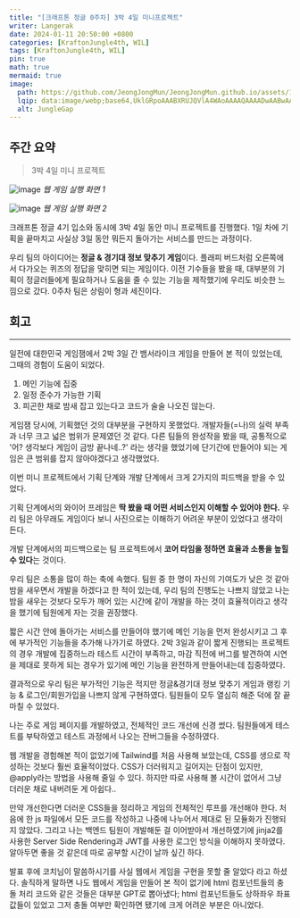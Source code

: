 ```yaml
---
title: "[크래프톤 정글 0주차] 3박 4일 미니프로젝트"
writer: Langerak
date: 2024-01-11 20:50:00 +0800
categories: [KraftonJungle4th, WIL]
tags: [KraftonJungle4th, WIL]
pin: true
math: true
mermaid: true
image:
  path: https://github.com/JeongJongMun/JeongJongMun.github.io/assets/101979073/ad006688-a835-42e2-9fb6-92b43398badd
  lqip: data:image/webp;base64,UklGRpoAAABXRUJQVlA4WAoAAAAQAAAADwAABwAAQUxQSDIAAAARL0AmbZurmr57yyIiqE8oiG0bejIYEQTgqiDA9vqnsUSI6H+oAERp2HZ65qP/VIAWAFZQOCBCAAAA8AEAnQEqEAAIAAVAfCWkAALp8sF8rgRgAP7o9FDvMCkMde9PK7euH5M1m6VWoDXf2FkP3BqV0ZYbO6NA/VFIAAAA
  alt: JungleGap
---
```


## 주간 요약
> 3박 4일 미니 프로젝트

![image](https://github.com/JeongJongMun/JeongJongMun.github.io/assets/101979073/b2e0ca4f-815a-409c-9aff-28d2190b101e)
_웹 게임 실행 화면 1_

![image](https://github.com/JeongJongMun/JeongJongMun.github.io/assets/101979073/876152d9-3a8b-442a-9010-a8426b30085e)
_웹 게임 실행 화면 2_

크래프톤 정글 4기 입소와 동시에 3박 4일 동안 미니 프로젝트를 진행했다. 1일 차에 기획을 끝마치고 사실상 3일 동안 뭐든지 돌아가는 서비스를 만드는 과정이다.

우리 팀의 아이디어는 **정글 & 경기대 정보 맞추기 게임**이다. 플래피 버드처럼 오른쪽에서 다가오는 퀴즈의 정답을 맞히면 되는 게임이다. 이전 기수들을 봤을 때, 대부분의 기획이 정글러들에게 필요하거나 도움을 줄 수 있는 기능을 제작했기에 우리도 비슷한 느낌으로 갔다. 0주차 팀은 상림이 형과 세진이다.

## 회고
---
일전에 대한민국 게임잼에서 2박 3일 간 뱀서라이크 게임을 만들어 본 적이 있었는데, 그때의 경험이 도움이 되었다.

1.  메인 기능에 집중
2.  일정 준수가 가능한 기획
3.  피곤한 채로 밤새 잡고 있는다고 코드가 술술 나오진 않는다.

게임잼 당시에, 기획했던 것의 대부분을 구현하지 못했었다. 개발자들(=나)의 실력 부족과 너무 크고 넓은 범위가 문제였던 것 같다. 다른 팀들의 완성작을 봤을 때, 공통적으로 '어? 생각보다 게임이 금방 끝나네..?' 라는 생각을 했었기에 단기간에 만들어야 되는 게임은 큰 범위를 잡지 않아야겠다고 생각했었다.

이번 미니 프로젝트에서 기획 단계와 개발 단계에서 크게 2가지의 피드백을 받을 수 있었다.

기획 단계에서의 와이어 프레임은 **딱 봤을 때 어떤 서비스인지 이해할 수 있어야 한다.** 우리 팀은 아무래도 게임이다 보니 사진으로는 이해하기 어려운 부분이 있었다고 생각이 든다.

개발 단계에서의 피드백으로는 팀 프로젝트에서 **코어 타임을 정하면 효율과 소통을 높힐 수 있다**는 것이다.

우리 팀은 소통을 많이 하는 축에 속했다. 팀원 중 한 명이 자신의 기여도가 낮은 것 같아 밤을 새우면서 개발을 하겠다고 한 적이 있는데, 우리 팀의 진행도는 나쁘지 않았고 나는 밤을 새우는 것보다 모두가 깨어 있는 시간에 같이 개발을 하는 것이 효율적이라고 생각을 했기에 팀원에게 자는 것을 권장했다.

짧은 시간 안에 돌아가는 서비스를 만들어야 했기에 메인 기능을 먼저 완성시키고 그 후에 부가적인 기능들을 추가해 나가기로 하였다. 2박 3일과 같이 짧게 진행되는 프로젝트의 경우 개발에 집중하느라 테스트 시간이 부족하고, 마감 직전에 버그를 발견하여 시연을 제대로 못하게 되는 경우가 있기에 메인 기능을 완전하게 만들어내는데 집중하였다.

결과적으로 우리 팀은 부가적인 기능은 적지만 정글&경기대 정보 맞추기 게임과 랭킹 기능 & 로그인/회원가입을 나쁘지 않게 구현하였다. 팀원들이 모두 열심히 해준 덕에 잘 끝마칠 수 있었다.

나는 주로 게임 페이지를 개발하였고, 전체적인 코드 개선에 신경 썼다. 팀원들에게 테스트를 부탁하였고 테스트 과정에서 나오는 잔버그들을 수정하였다.

웹 개발을 경험해본 적이 없었기에 Tailwind를 처음 사용해 보았는데, CSS를 생으로 작성하는 것보다 훨씬 효율적이었다. CSS가 더러워지고 길어지는 단점이 있지만, @apply라는 방법을 사용해 줄일 수 있다. 하지만 따로 사용해 볼 시간이 없어서 그냥 더러운 채로 내버려둔 게 아쉽다..

만약 개선한다면 더러운 CSS들을 정리하고 게임의 전체적인 루프를 개선해야 한다. 처음에 한 js 파일에서 모든 코드를 작성하고 나중에 나누어서 제대로 된 모듈화가 진행되지 않았다. 그리고 나는 백엔드 팀원이 개발해둔 걸 이어받아서 개선하였기에 jinja2를 사용한 Server Side Rendering과 JWT를 사용한 로그인 방식을 이해하지 못하였다. 알아두면 좋을 것 같은데 따로 공부할 시간이 날까 싶긴 하다.

발표 후에 코치님이 말씀하시기를 사실 웹에서 게임을 구현을 못할 줄 알았다 라고 하셨다. 솔직하게 말하면 나도 웹에서 게임을 만들어 본 적이 없기에 html 컴포넌트들의 충돌 처리 코드와 같은 것들은 대부분 GPT로 뽑아냈다; html 컴포넌트들도 상하좌우 좌표값들이 있었고 그저 충돌 여부만 확인하면 됐기에 크게 어려운 부분은 아니었다.
